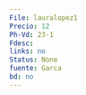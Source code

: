 ```yaml
---
File: lauralopez1
Precio: 12
Ph-Vd: 23-1
Fdesc: 
links: no
Status: None
fuente: Garca
bd: no
---
```

